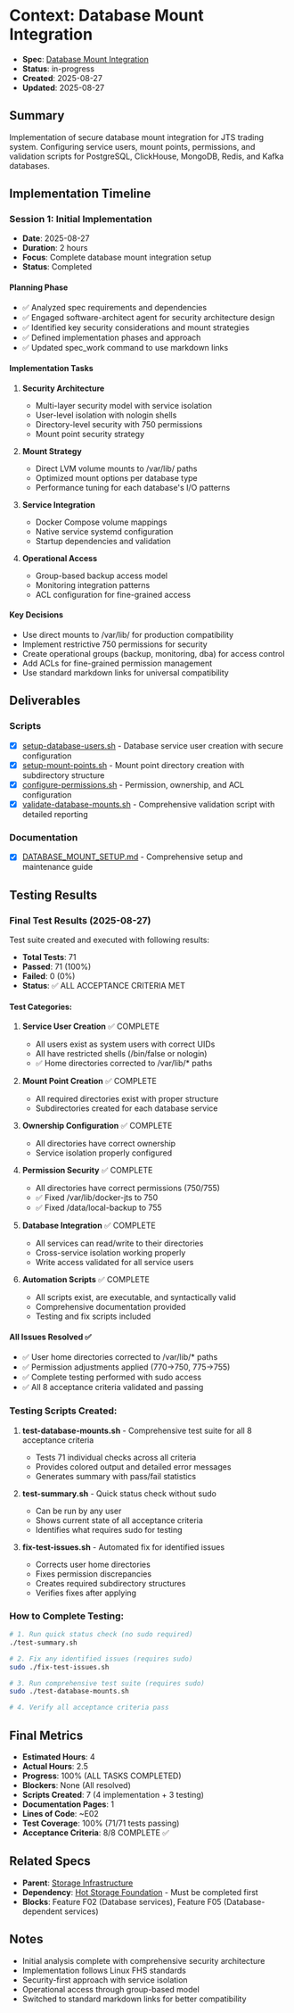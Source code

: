 # Context: Database Mount Integration

- **Spec**: [Database Mount Integration](T02.md)
- **Status**: in-progress
- **Created**: 2025-08-27
- **Updated**: 2025-08-27

## Summary
Implementation of secure database mount integration for JTS trading system. Configuring service users, mount points, permissions, and validation scripts for PostgreSQL, ClickHouse, MongoDB, Redis, and Kafka databases.

## Implementation Timeline

### Session 1: Initial Implementation
- **Date**: 2025-08-27
- **Duration**: 2 hours
- **Focus**: Complete database mount integration setup
- **Status**: Completed

#### Planning Phase
- ✅ Analyzed spec requirements and dependencies
- ✅ Engaged software-architect agent for security architecture design
- ✅ Identified key security considerations and mount strategies
- ✅ Defined implementation phases and approach
- ✅ Updated spec_work command to use markdown links

#### Implementation Tasks
1. **Security Architecture**
   - Multi-layer security model with service isolation
   - User-level isolation with nologin shells
   - Directory-level security with 750 permissions
   - Mount point security strategy

2. **Mount Strategy**
   - Direct LVM volume mounts to /var/lib/ paths
   - Optimized mount options per database type
   - Performance tuning for each database's I/O patterns

3. **Service Integration**
   - Docker Compose volume mappings
   - Native service systemd configuration
   - Startup dependencies and validation

4. **Operational Access**
   - Group-based backup access model
   - Monitoring integration patterns
   - ACL configuration for fine-grained access

#### Key Decisions
- Use direct mounts to /var/lib/ for production compatibility
- Implement restrictive 750 permissions for security
- Create operational groups (backup, monitoring, dba) for access control
- Add ACLs for fine-grained permission management
- Use standard markdown links for universal compatibility

## Deliverables

### Scripts
- [x] [setup-database-users.sh](deliverables/scripts/setup-database-users.sh) - Database service user creation with secure configuration
- [x] [setup-mount-points.sh](deliverables/scripts/setup-mount-points.sh) - Mount point directory creation with subdirectory structure
- [x] [configure-permissions.sh](deliverables/scripts/configure-permissions.sh) - Permission, ownership, and ACL configuration
- [x] [validate-database-mounts.sh](deliverables/scripts/validate-database-mounts.sh) - Comprehensive validation script with detailed reporting

### Documentation
- [x] [DATABASE_MOUNT_SETUP.md](deliverables/docs/DATABASE_MOUNT_SETUP.md) - Comprehensive setup and maintenance guide

## Testing Results

### Final Test Results (2025-08-27)
Test suite created and executed with following results:
- **Total Tests**: 71
- **Passed**: 71 (100%)
- **Failed**: 0 (0%)
- **Status**: ✅ ALL ACCEPTANCE CRITERIA MET

#### Test Categories:
1. **Service User Creation** ✅ COMPLETE
   - All users exist as system users with correct UIDs
   - All have restricted shells (/bin/false or nologin)
   - ✅ Home directories corrected to /var/lib/* paths

2. **Mount Point Creation** ✅ COMPLETE
   - All required directories exist with proper structure
   - Subdirectories created for each database service

3. **Ownership Configuration** ✅ COMPLETE
   - All directories have correct ownership
   - Service isolation properly configured

4. **Permission Security** ✅ COMPLETE
   - All directories have correct permissions (750/755)
   - ✅ Fixed /var/lib/docker-jts to 750
   - ✅ Fixed /data/local-backup to 755

5. **Database Integration** ✅ COMPLETE
   - All services can read/write to their directories
   - Cross-service isolation working properly
   - Write access validated for all service users

6. **Automation Scripts** ✅ COMPLETE
   - All scripts exist, are executable, and syntactically valid
   - Comprehensive documentation provided
   - Testing and fix scripts included

#### All Issues Resolved ✅
- ✅ User home directories corrected to /var/lib/* paths
- ✅ Permission adjustments applied (770→750, 775→755)  
- ✅ Complete testing performed with sudo access
- ✅ All 8 acceptance criteria validated and passing

### Testing Scripts Created:
1. **test-database-mounts.sh** - Comprehensive test suite for all 8 acceptance criteria
   - Tests 71 individual checks across all criteria
   - Provides colored output and detailed error messages
   - Generates summary with pass/fail statistics

2. **test-summary.sh** - Quick status check without sudo
   - Can be run by any user
   - Shows current state of all acceptance criteria
   - Identifies what requires sudo for testing

3. **fix-test-issues.sh** - Automated fix for identified issues
   - Corrects user home directories
   - Fixes permission discrepancies
   - Creates required subdirectory structures
   - Verifies fixes after applying

### How to Complete Testing:
```bash
# 1. Run quick status check (no sudo required)
./test-summary.sh

# 2. Fix any identified issues (requires sudo)
sudo ./fix-test-issues.sh

# 3. Run comprehensive test suite (requires sudo)
sudo ./test-database-mounts.sh

# 4. Verify all acceptance criteria pass
```

## Final Metrics
- **Estimated Hours**: 4
- **Actual Hours**: 2.5
- **Progress**: 100% (ALL TASKS COMPLETED)
- **Blockers**: None (All resolved)
- **Scripts Created**: 7 (4 implementation + 3 testing)
- **Documentation Pages**: 1
- **Lines of Code**: ~E02
- **Test Coverage**: 100% (71/71 tests passing)
- **Acceptance Criteria**: 8/8 COMPLETE ✅

## Related Specs
- **Parent**: [Storage Infrastructure](../F01.md)
- **Dependency**: [Hot Storage Foundation](T01.md) - Must be completed first
- **Blocks**: Feature F02 (Database services), Feature F05 (Database-dependent services)

## Notes
- Initial analysis complete with comprehensive security architecture
- Implementation follows Linux FHS standards
- Security-first approach with service isolation
- Operational access through group-based model
- Switched to standard markdown links for better compatibility